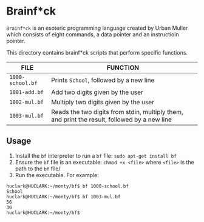 # Brainf*ck
`Brainf*ck` is an esoteric programming language created by Urban Muller which consists of eight commands, a data pointer and an instructioin pointer.<br>

This directory contains brainf*ck scripts that perform specific functions.

|	**FILE**	          |	**FUNCTION**	               |
| ----------------------- | ------------------------------ |
| `1000-school.bf`        | Prints `School`, followed by a new line|
| `1001-add.bf`           | Add two digits given by the user |
| `1002-mul.bf`           | Multiply two digits given by the user |
| `1003-mul.bf`           | Reads the two digits from stdin, multiply them, and print the result, followed by a new line|

## Usage
1. Install the `bf` interpreter to run a `bf` file: `sudo apt-get install bf`
2. Ensure the `bf` file is an executable: `chmod +x <file>` where `<file>` is the path to the `bf` file/
3. Run the executable. For example:
```
huclark@HUCLARK:~/monty/bf$ bf 1000-school.bf 
School
huclark@HUCLARK:~/monty/bf$ bf 1003-mul.bf 
56
30
huclark@HUCLARK:~/monty/bf$ 
```
